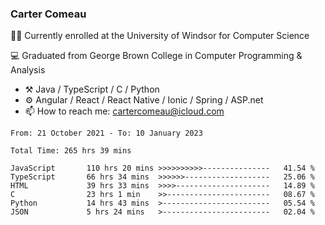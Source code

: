 ### Carter Comeau

🙋‍♂️ Currently enrolled at the University of Windsor for Computer Science

💻 Graduated from George Brown College in Computer Programming & Analysis

- ⚒️ Java / TypeScript / C / Python
- ⚙️ Angular / React / React Native / Ionic / Spring / ASP.net
- 📫 How to reach me: cartercomeau@icloud.com

<!--START_SECTION:waka-->

```text
From: 21 October 2021 - To: 10 January 2023

Total Time: 265 hrs 39 mins

JavaScript       110 hrs 20 mins >>>>>>>>>>---------------   41.54 %
TypeScript       66 hrs 34 mins  >>>>>>-------------------   25.06 %
HTML             39 hrs 33 mins  >>>>---------------------   14.89 %
C                23 hrs 1 min    >>-----------------------   08.67 %
Python           14 hrs 43 mins  >------------------------   05.54 %
JSON             5 hrs 24 mins   >------------------------   02.04 %
```

<!--END_SECTION:waka-->
